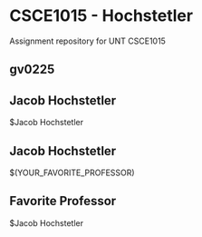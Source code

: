 # CSCE1015 - Hochstetler
Assignment repository for UNT CSCE1015
## gv0225

## Jacob Hochstetler
$Jacob Hochstetler
## Jacob Hochstetler
$(YOUR_FAVORITE_PROFESSOR)
## Favorite Professor
$Jacob Hochstetler
